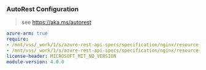 ### AutoRest Configuration

> see https://aka.ms/autorest

``` yaml
azure-arm: true
require:
- /mnt/vss/_work/1/s/azure-rest-api-specs/specification/nginx/resource-manager/readme.md
- /mnt/vss/_work/1/s/azure-rest-api-specs/specification/nginx/resource-manager/readme.go.md
license-header: MICROSOFT_MIT_NO_VERSION
module-version: 4.0.0
```